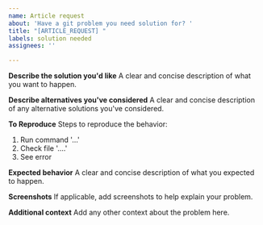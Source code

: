 ```yaml
---
name: Article request
about: 'Have a git problem you need solution for? '
title: "[ARTICLE_REQUEST] "
labels: solution needed
assignees: ''

---
```


**Describe the solution you'd like**
A clear and concise description of what you want to happen.

**Describe alternatives you've considered**
A clear and concise description of any alternative solutions you've considered.

**To Reproduce**
Steps to reproduce the behavior:
1. Run command '...'
2. Check file '....'
3. See error

**Expected behavior**
A clear and concise description of what you expected to happen.

**Screenshots**
If applicable, add screenshots to help explain your problem.

**Additional context**
Add any other context about the problem here.
